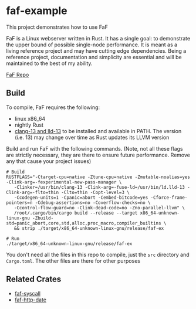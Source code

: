 # faf-example

This project demonstrates how to use FaF

FaF is a Linux webserver written in Rust. It has a single goal: to demonstrate the upper bound of possible single-node performance. It is meant as a living reference project and may have cutting edge dependencies. Being a reference project, documentation and simplicity are essential and will be maintained to the best of my ability.

[FaF Repo](https://github.com/errantmind/faf)


## Build

To compile, FaF requires the following:
* linux x86_64
* nightly Rust
* [clang-13 and lld-13](https://apt.llvm.org/) to be installed and available in PATH. The version (i.e. 13) may change over time as Rust updates its LLVM version

Build and run FaF with the following commands. (Note, not all these flags are strictly necessary, they are there to ensure future performance. Remove any that cause your project issues)
```
# Build
RUSTFLAGS="-Ctarget-cpu=native -Ztune-cpu=native -Zmutable-noalias=yes -Clink-arg=-fexperimental-new-pass-manager \
   -Clinker=/usr/bin/clang-13 -Clink-arg=-fuse-ld=/usr/bin/ld.lld-13 -Clink-arg=-flto=thin -Clto=thin -Copt-level=3 \
   -Ccodegen-units=1 -Cpanic=abort -Cembed-bitcode=yes -Cforce-frame-pointers=n -Cdebug-assertions=no -Coverflow-checks=no \
   -Ccontrol-flow-guard=no -Clink-dead-code=no -Zno-parallel-llvm" \
   /root/.cargo/bin/cargo build --release --target x86_64-unknown-linux-gnu -Zbuild-std=panic_abort,core,std,alloc,proc_macro,compiler_builtins \
   && strip ./target/x86_64-unknown-linux-gnu/release/faf-ex

# Run
./target/x86_64-unknown-linux-gnu/release/faf-ex
```

You don't need all the files in this repo to compile, just the `src` directory and `Cargo.toml`. The other files are there for other purposes

## Related Crates

* [faf-syscall](https://github.com/errantmind/faf-syscall)
* [faf-http-date](https://github.com/errantmind/faf-http-date)
